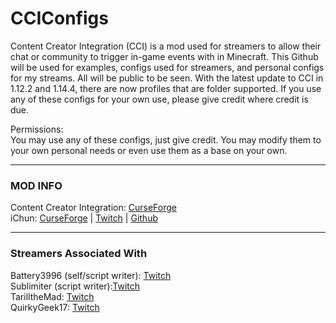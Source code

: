 # CCIConfigs

Content Creator Integration (CCI) is a mod used for streamers to allow their chat or community to trigger in-game events with in Minecraft. This Github will be used for examples, configs used for streamers, and personal configs for my streams. All will be public to be seen. With the latest update to CCI in 1.12.2 and 1.14.4, there are now profiles that are folder supported. If you use any of these configs for your own use, please give credit where credit is due.   

Permissions:  
You may use any of these configs, just give credit. You may modify them to your own personal needs or even use them as a base on your own. 

-----
### MOD INFO
Content Creator Integration: [CurseForge](https://www.curseforge.com/minecraft/mc-mods/content-creator-integration)  
iChun: [CurseForge](https://www.curseforge.com/members/ohaiichun/projects) | [Twitch](https://www.twitch.tv/ohaiichun) | [Github](https://github.com/iChun)  

-----
### Streamers Associated With

Battery3996 (self/script writer): [Twitch](https://www.twitch.tv/Battery3996)  
Sublimiter (script writer):[Twitch](https://www.twitch.tv/sublimiter)  
TarilltheMad: [Twitch](https://www.twitch.tv/TarilltheMad)  
QuirkyGeek17: [Twitch](https://www.twitch.tv/quirkygeek17)  
